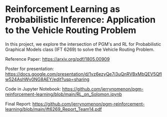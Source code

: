 # Reinforcement Learning as Probabilistic Inference: Application to the Vehicle Routing Problem

In this project, we explore the intersection of PGM's and RL for Probabilistic Graphical Models class (IFT 6269) to solve the Vehicle Routing Problem. 

Reference Paper: https://arxiv.org/pdf/1805.00909 

Poster for presentation: https://docs.google.com/presentation/d/1vz6ezyQe7i3uQnRVBxMbQEV5Qflw524AshWv0NG8AEY/edit?usp=sharing

Code in Jupyter Notebook: https://github.com/jerrynomenon/pgm-reinforcement-learning/blob/main/RL_on_Solomon.ipynb

Final Report: https://github.com/jerrynomenon/pgm-reinforcement-learning/blob/main/ift6269_Report_Team14.pdf
